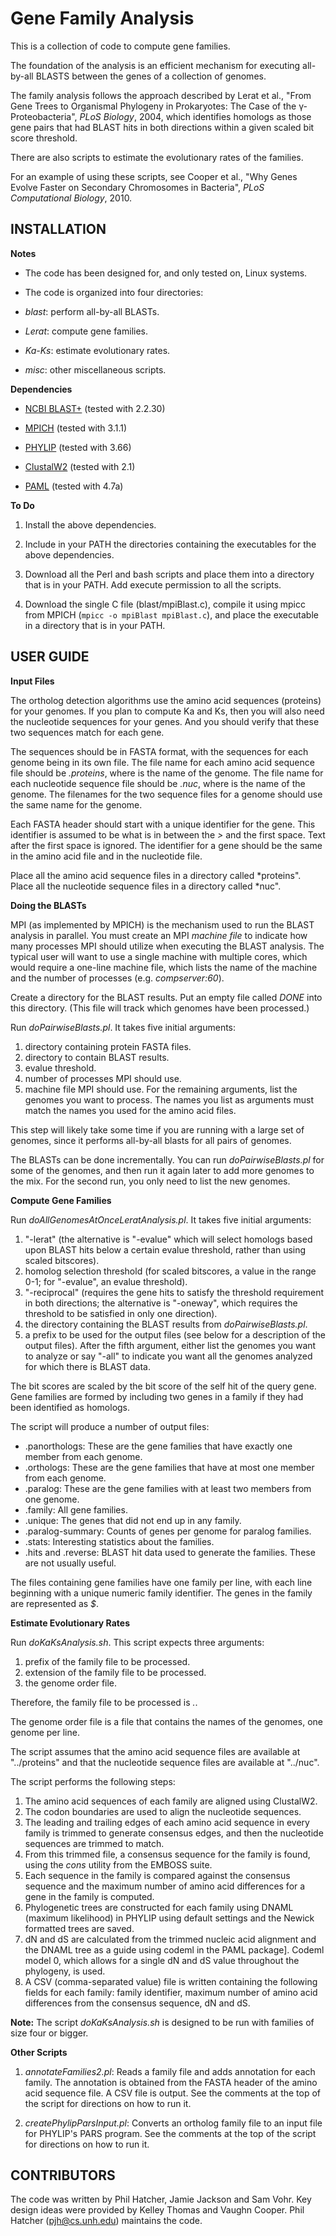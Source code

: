 # Gene Family Analysis

This is a collection of code to compute gene families.

The foundation of the analysis is an efficient mechanism for executing
all-by-all BLASTS between the genes of a collection of genomes.

The family analysis follows the approach described by Lerat et al.,
"From Gene Trees to Organismal Phylogeny in Prokaryotes: The
Case of the γ-Proteobacteria", *PLoS Biology*, 2004,
which identifies homologs as those gene pairs that had BLAST hits
in both directions within a given scaled bit score threshold.

There are also scripts to estimate the evolutionary rates of
the families.

For an example of using these scripts, see Cooper et al.,
"Why Genes Evolve Faster on Secondary Chromosomes in Bacteria",
*PLoS Computational Biology*, 2010.

INSTALLATION
--

**Notes**

- The code has been designed for, and only tested on, Linux systems.

- The code is organized into four directories:
 - *blast*: perform all-by-all BLASTs.
 - *Lerat*: compute gene families.
 - *Ka-Ks*: estimate evolutionary rates.
 - *misc*: other miscellaneous scripts.

**Dependencies**

- [NCBI BLAST+](https://blast.ncbi.nlm.nih.gov/Blast.cgi?PAGE_TYPE=BlastDocs&DOC_TYPE=Download) (tested with 2.2.30)

- [MPICH](http://www.mpich.org/downloads/) (tested with 3.1.1)

- [PHYLIP](http://evolution.genetics.washington.edu/phylip/getme.html) (tested with 3.66)

- [ClustalW2](http://www.clustal.org/clustal2/) (tested with 2.1)

- [PAML](http://abacus.gene.ucl.ac.uk/software/paml.html#download) (tested with 4.7a)

**To Do**

1. Install the above dependencies.

2. Include in your PATH the directories containing the executables for the
above dependencies.

3. Download all the Perl and bash scripts and place them into a directory
that is in your PATH.
Add execute permission to all the scripts.

4. Download the single C file (blast/mpiBlast.c), compile it using mpicc
from MPICH (```mpicc -o mpiBlast mpiBlast.c```), and place the executable
in a directory that is in your PATH.

USER GUIDE
--

**Input Files**

The ortholog detection algorithms use the amino acid sequences (proteins)
for your genomes.
If you plan to compute Ka and Ks, then you will also need the nucleotide
sequences for your genes.
And you should verify that these two sequences match for each gene.

The sequences should be in FASTA format, with the sequences for each
genome being in its own file.
The file name for each amino acid sequence file should be *<genome>.proteins*,
where *<genome>* is the name of the genome.
The file name for each nucleotide sequence file should be *<genome>.nuc*,
where *<genome>* is the name of the genome.
The filenames for the two sequence files for a genome should use the
same name for the genome.

Each FASTA header should start with a unique identifier for the gene.
This identifier is assumed to be what is in between the *>* and the
first space.
Text after the first space is ignored.
The identifier for a gene should be the same in the amino acid file
and in the nucleotide file.

Place all the amino acid sequence files in a directory called
*proteins".
Place all the nucleotide sequence files in a directory called
*nuc".

**Doing the BLASTs**

MPI (as implemented by MPICH) is the mechanism used to run the
BLAST analysis in parallel.
You must create an MPI *machine file* to indicate how many
processes MPI should utilize when executing the BLAST analysis.
The typical user will want to use a single machine with multiple cores,
which would require a one-line machine file, which lists the
name of the machine and the number of processes (e.g. *compserver:60*).

Create a directory for the BLAST results.
Put an empty file called *DONE* into this directory.
(This file will track which genomes have been processed.)

Run *doPairwiseBlasts.pl*.
It takes five initial arguments:
1. directory containing protein FASTA files.
2. directory to contain BLAST results.
3. evalue threshold.
4. number of processes MPI should use.
5. machine file MPI should use.
For the remaining arguments, list the genomes you want to process.
The names you list as arguments must match the names you used for
the amino acid files.

This step will likely take some time if you are running with a large
set of genomes, since it performs all-by-all blasts for all pairs
of genomes.

The BLASTs can be done incrementally.
You can run *doPairwiseBlasts.pl* for some of the genomes, and
then run it again later to add more genomes to the mix.
For the second run, you only need to list the new genomes.

**Compute Gene Families**

Run *doAllGenomesAtOnceLeratAnalysis.pl*.
It takes five initial arguments:
1. "-lerat" (the alternative is "-evalue" which will select homologs based
upon BLAST hits below a certain evalue threshold, rather than using
scaled bitscores).
2. homolog selection threshold (for scaled bitscores, a value in the range
0-1; for "-evalue", an evalue threshold).
3. "-reciprocal" (requires the gene hits to satisfy the threshold requirement
in both directions; the alternative is "-oneway", which requires the
threshold to be satisfied in only one direction).
4. the directory containing the BLAST results from *doPairwiseBlasts.pl*.
5. a prefix to be used for the output files (see below for a description
of the output files).
After the fifth argument, either list the genomes you want to analyze
or say "-all" to indicate you want all the genomes analyzed for which
there is BLAST data.

The bit scores are scaled by the bit score of the self hit of the query gene.
Gene families are formed by including two genes in a family if they had
been identified as homologs.

The script will produce a number of output files:
- *<prefix>*.panorthologs: These are the gene families that have exactly
one member from each genome.
- *<prefix>*.orthologs: These are the gene families that have at most
one member from each genome.
- *<prefix>*.paralog: These are the gene families with at least two members
from one genome.
- *<prefix>*.family: All gene families.
- *<prefix>*.unique: The genes that did not end up in any family.
- *<prefix>*.paralog-summary: Counts of genes per genome for paralog
families.
- *<prefix>*.stats: Interesting statistics about the families.
- *<prefix>*.hits and <prefix>.reverse: BLAST hit data used to generate the
families. These are not usually useful.

The files containing gene families have one family per line, with each
line beginning with a unique numeric family identifier.
The genes in the family are represented as *<genome>$<geneID>*.

**Estimate Evolutionary Rates**

Run *doKaKsAnalysis.sh*.
This script expects three arguments:
1. prefix of the family file to be processed.
2. extension of the family file to be processed.
3. the genome order file.

Therefore, the family file to be processed is *<prefix>.<extension>*.

The genome order file is a file that contains the names of the genomes,
one genome per line.
 
The script assumes that the amino acid sequence files are available
at "../proteins" and that the nucleotide sequence files are available
at "../nuc".

The script performs the following steps:
1. The amino acid sequences of each family are aligned using ClustalW2.
2. The codon boundaries are used to align the nucleotide sequences.
3. The leading and trailing edges of each amino acid sequence in every family
is trimmed to generate consensus edges, and then the nucleotide sequences are
trimmed to match.
4. From this trimmed file, a consensus sequence for the family is found,
using the *cons* utility from the EMBOSS suite.
5. Each sequence in the family is compared against the consensus sequence
and the maximum number of amino acid differences for a gene in the family is
computed.
6. Phylogenetic trees are constructed for each family using DNAML
(maximum likelihood) in PHYLIP using default settings and the Newick
formatted trees are saved.
7. dN and dS are calculated from the trimmed nucleic acid alignment and
the DNAML tree as a guide using codeml in the PAML package].
Codeml model 0, which allows for a single dN and dS value throughout
the phylogeny, is used.
8. A CSV (comma-separated value) file is written containing the following
fields for each family: family identifier, maximum number of amino acid
differences from the consensus sequence, dN and dS.

**Note:** The script *doKaKsAnalysis.sh* is designed to be run with
families of size four or bigger.

**Other Scripts**

1. *annotateFamilies2.pl*: Reads a family file and adds annotation for
each family.
The annotation is obtained from the FASTA header of the amino acid
sequence file.
A CSV file is output.
See the comments at the top of the script for directions on how to
run it.

2. *createPhylipParsInput.pl*: Converts an ortholog family file to
an input file for PHYLIP's PARS program.
See the comments at the top of the script for directions on how to
run it.

CONTRIBUTORS
--

The code was written by Phil Hatcher, Jamie Jackson and Sam Vohr.
Key design ideas were provided by Kelley Thomas and Vaughn Cooper.
Phil Hatcher (pjh@cs.unh.edu) maintains the code.

